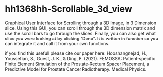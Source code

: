 # hh1368hh-Scrollable_3d_view
Graphical User Interface for Scrolling through a 3D Image, in 3 Dimension slice.
Using this GUI, you can scroll through the 3D dimension matrix and use the scroll bars to go through the slices. Finally, you can also get what slice you were looking at by clicking "Done". It is written in function so you can integrate it and call it from your own functions.


if you find this usefull please cite our paper here:
Hooshangnejad, H., Youssefian, S., Guest, J. K., & Ding, K. (2021). FEMOSSA: Patient‐specific Finite Element Simulation of the Prostate‐Rectum Spacer Placement, a Predictive Model for Prostate Cancer Radiotherapy. Medical Physics.
